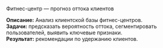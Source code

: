 Фитнес-центр — прогноз оттока клиентов


**Описание:** Анализ клиентской базы фитнес-центров.  
**Задачи:** предсказать вероятность оттока, сегментировать пользователей, выявить ключевые признаки.  
**Результат:** рекомендации по удержанию клиентов. 
